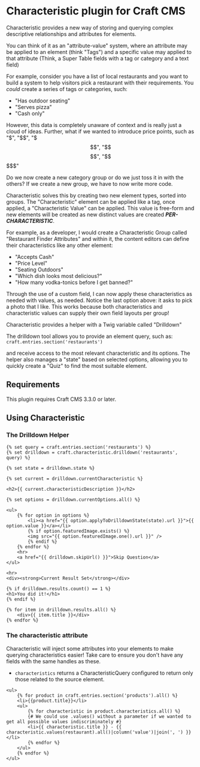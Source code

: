 # Characteristic plugin for Craft CMS

Characteristic provides a new way of storing and querying complex
descriptive relationships and attributes for elements. 

You can think of it as an "attribute-value" system, where an attribute
may be applied to an element (think "Tags") and a specific value may 
applied to that attribute (Think, a Super Table fields with a tag or 
category and a text field)

For example, consider you have a list of local restaurants and you want
to build a system to help visitors pick a restaurant with their
requirements. You *could* create a series of tags or categories, such:
- "Has outdoor seating"
- "Serves pizza"
- "Cash only"

However, this data is completely unaware of context and is really just
a cloud of ideas. Further, what if we wanted to introduce price points,
such as "$", "$$", "$$$", "$$$$", "$$$$$"

Do we now create a new category group or do we just toss it in with the
others? If we create a new group, we have to now write more code.

Characteristic solves this by creating two new element types, sorted
into groups. The "Characteristic" element can be applied like a tag,
once applied, a "Characteristic Value" can be applied. This value is
free-form and new elements will be created as new distinct values
are created ***PER-CHARACTERISTIC***. 

For example, as a developer, I would create a Characteristic Group
called "Restaurant Finder Attributes" and within it, the content editors
can define their characteristics like any other element:
- "Accepts Cash"
- "Price Level"
- "Seating Outdoors"
- "Which dish looks most delicious?"
- "How many vodka-tonics before I get banned?"

Through the use of a custom field, I can now apply these characteristics
as needed with values, as needed. Notice the last option above: it asks 
to pick a photo that I like. This works because both characteristics and
characteristic values can supply their own field layouts per group!

Characteristic provides a helper with a Twig variable called "Drilldown"

The drilldown tool allows you to provide an element query, such as:
`craft.entries.section('restaurants')`

and receive access to the most relevant characteristic and its options.
The helper also manages a "state" based on selected options, allowing
you to quickly create a "Quiz" to find the most suitable element.

## Requirements

This plugin requires Craft CMS 3.3.0 or later.

## Using Characteristic

### The Drilldown Helper
```twig
{% set query = craft.entries.section('restaurants') %}
{% set drilldown = craft.characteristic.drilldown('restaurants', query) %}

{% set state = drilldown.state %}

{% set current = drilldown.currentCharacteristic %}

<h2>{{ current.characteristicDescription }}</h2>

{% set options = drilldown.currentOptions.all() %}

<ul>
    {% for option in options %}
        <li><a href="{{ option.applyToDrilldownState(state).url }}">{{ option.value }}</a></li>
        {% if option.featuredImage.exists() %}
        <img src="{{ option.featuredImage.one().url }}" />
        {% endif %}
    {% endfor %}
    <hr>
    <a href="{{ drilldown.skipUrl() }}">Skip Question</a>
</ul>

<hr>
<div><strong>Current Result Set</strong></div>

{% if drilldown.results.count() == 1 %}
<h1>You did it!</h1>
{% endif %}

{% for item in drilldown.results.all() %}
    <div>{{ item.title }}</div>
{% endfor %}
```

### The characteristic attribute
Characteristic will inject some attributes into your elements to make
querying characteristics easier! Take care to ensure you don't have any
fields with the same handles as these.

- `characteristics` returns a CharacteristicQuery configured to return
only those related to the source element.

```twig
<ul>
    {% for product in craft.entries.section('products').all() %}
    <li>{{product.title}}</li>
    <ul>
        {% for characteristic in product.characteristics.all() %}
        {# We could use .values() without a parameter if we wanted to get all possible values indiscriminately #}
        <li>{{ characteristic.title }} - {{ characteristic.values(restaurant).all()|column('value')|join(', ') }}</li>
        {% endfor %}
    </ul>
    {% endfor %}
</ul>
```
